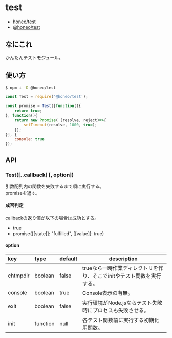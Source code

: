 # test
* [honeo/test](https://github.com/honeo/test)  
* [@honeo/test](https://www.npmjs.com/package/@honeo/test)

## なにこれ
かんたんテストモジュール。

## 使い方
```sh
$ npm i -D @honeo/test
```
```js
const Test = require('@honeo/test');

const promise = Test([function(){
	return true;
}, function(){
	return new Promise( (resolve, reject)=>{
	    setTimeout(resolve, 1000, true);
	});
}], {
	console: true
});
```

## API

### Test([..callback] [, option])
引数配列内の関数を失敗するまで順に実行する。  
promiseを返す。

#### 成否判定
callbackの返り値が以下の場合は成功とする。
* true
* promise{[[state]]: "fulfilled", [[value]]: true}

#### option

|   key    |   type   | default |                              description                               |
|:-------- |:-------- | ------- | ---------------------------------------------------------------------- |
| chtmpdir | boolean  | false   | trueなら一時作業ディレクトリを作り、そこでinitやテスト関数を実行する。 |
| console  | boolean  | true    | Console表示の有無。                                                    |
| exit     | boolean  | false   | 実行環境がNode.jsならテスト失敗時にプロセスも失敗させる。              |
| init     | function |   null      | 各テスト関数前に実行する初期化用関数。                                 |
